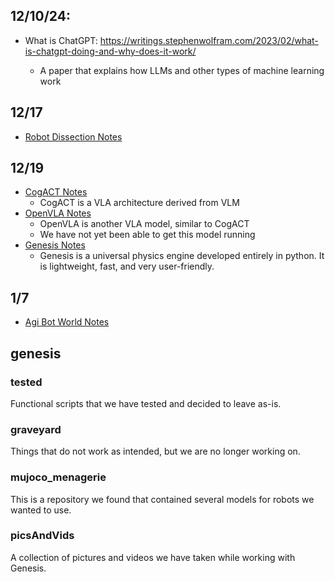 ## 12/10/24:
* What is ChatGPT: https://writings.stephenwolfram.com/2023/02/what-is-chatgpt-doing-and-why-does-it-work/

    * A paper that explains how LLMs and other types of machine learning work

## 12/17
* [Robot Dissection Notes](Notes/robotDissectionNotes.md)

## 12/19
* [CogACT Notes](Notes/CogACTnotes.md)
    * CogACT is a VLA architecture derived from VLM
* [OpenVLA Notes](Notes/OpenVLAnotes.md)
    * OpenVLA is another VLA model, similar to CogACT
    * We have not yet been able to get this model running
* [Genesis Notes](Notes/genesisNotes.md)
    * Genesis is a universal physics engine developed entirely in python. It is lightweight, fast, and very user-friendly.

## 1/7
* [Agi Bot World Notes](Notes/AgiBotWorldNotes.md)


## genesis

### tested
Functional scripts that we have tested and decided to leave as-is.

### graveyard
Things that do not work as intended, but we are no longer working on.

### mujoco_menagerie
This is a repository we found that contained several models for robots we wanted to use.

### picsAndVids
A collection of pictures and videos we have taken while working with Genesis.

